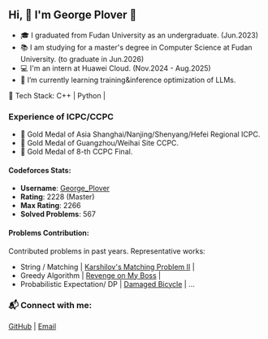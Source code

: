## Hi, 👋 I'm George Plover 🐸
- 🎓 I graduated from Fudan University as an undergraduate. (Jun.2023)
- 📚 I am studying for a master's degree in Computer Science at Fudan University. (to graduate in Jun.2026)
- 💻 I'm an intern at Huawei Cloud. (Nov.2024 - Aug.2025)
- 🌱 I’m currently learning training&inference optimization of LLMs.

🔧 Tech Stack: C++ | Python | 

### Experience of ICPC/CCPC
- 🥇 Gold Medal of Asia Shanghai/Nanjing/Shenyang/Hefei Regional ICPC.
- 🥇 Gold Medal of Guangzhou/Weihai Site CCPC.
- 🥇 Gold Medal of 8-th CCPC Final.

#### Codeforces Stats:
- **Username**: [George_Plover](https://codeforces.com/profile/George_Plover)
- **Rating**: 2228 (Master)
- **Max Rating**: 2266
- **Solved Problems**: 567

#### Problems Contribution:
Contributed problems in past years. 
Representative works:
- String / Matching | [Karshilov's Matching Problem II](https://codeforces.com/gym/104813/problem/C) |
- Greedy Algorithm | [Revenge on My Boss](https://codeforces.com/gym/104813/problem/E) |
- Probabilistic Expectation/ DP | [Damaged Bicycle](https://codeforces.com/gym/103447/problem/G) |
...
  
### 📬 Connect with me:

[GitHub](https://github.com/GeorgePlover) |
[Email](mailto:shnie23@m.fudan.edu.cn)

<!--
**GeorgePlover/GeorgePlover** is a ✨ _special_ ✨ repository because its `README.md` (this file) appears on your GitHub profile.

Here are some ideas to get you started:

- 🔭 I’m currently working on ...
- 🌱 I’m currently learning ...
- 👯 I’m looking to collaborate on ...
- 🤔 I’m looking for help with ...
- 💬 Ask me about ...
- 📫 How to reach me: ...
- 😄 Pronouns: ...
- ⚡ Fun fact: ...
-->
